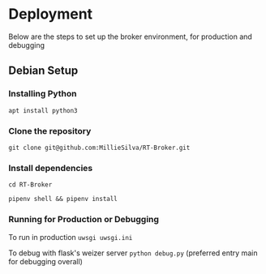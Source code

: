 # Deployment

Below are the steps to set up the broker environment, for production and debugging


## Debian Setup

### Installing Python
`apt install python3`

### Clone the repository
`git clone git@github.com:MillieSilva/RT-Broker.git`

### Install dependencies
`cd RT-Broker`

`pipenv shell && pipenv install`

### Running for Production or Debugging
To run in production `uwsgi uwsgi.ini`

To debug with flask's weizer server `python debug.py` (preferred entry main for debugging overall)


